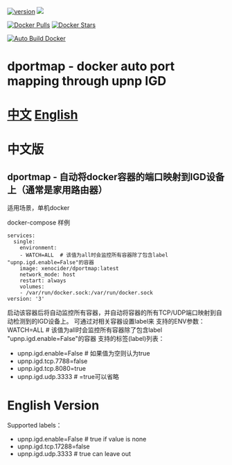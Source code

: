

[![version](https://images.microbadger.com/badges/version/xenocider/dportmap.svg)](https://microbadger.com/images/xenocider/dportmap "Get your own version badge on microbadger.com")
[![](https://images.microbadger.com/badges/image/xenocider/dportmap.svg)](https://microbadger.com/images/xenocider/dportmap "Get your own image badge on microbadger.com")

[![Docker Pulls](https://img.shields.io/docker/pulls/xenocider/dportmap.svg)](https://hub.docker.com/r/xenocider/dportmap/ "Docker Pulls")
[![Docker Stars](https://img.shields.io/docker/stars/xenocider/dportmap.svg)](https://hub.docker.com/r/xenocider/dportmap/ "Docker Stars")

[![Auto Build Docker](https://github.com/XenosLu/dportmap/actions/workflows/main.yml/badge.svg)](https://github.com/XenosLu/dportmap/actions/workflows/main.yml)


# dportmap - docker auto port mapping through upnp IGD

# [中文](#chinese)  [English](#english)

# <span id="chinese">中文版</span>
## dportmap - 自动将docker容器的端口映射到IGD设备上（通常是家用路由器）
适用场景，单机docker

docker-compose 样例
```
services:
  single:
    environment:
    - WATCH=ALL  # 该值为all时会监控所有容器除了包含label "upnp.igd.enable=False"的容器
    image: xenocider/dportmap:latest
    network_mode: host
    restart: always
    volumes:
    - /var/run/docker.sock:/var/run/docker.sock
version: '3'
```

启动该容器后将自动监控所有容器，并自动将容器的所有TCP/UDP端口映射到自动检测到的IGD设备上。
可通过对相关容器设置label来
支持的ENV参数：
WATCH=ALL  # 该值为all时会监控所有容器除了包含label "upnp.igd.enable=False"的容器
支持的标签(label)列表：
- upnp.igd.enable=False  # 如果值为空则认为true
- upnp.igd.tcp.7788=false
- upnp.igd.tcp.8080=true
- upnp.igd.udp.3333  # =true可以省略


# <span id="english">English Version</span>

Supported labels：
- upnp.igd.enable=False  # true if value is none
- upnp.igd.tcp.17288=false
- upnp.igd.udp.3333  # true can leave out